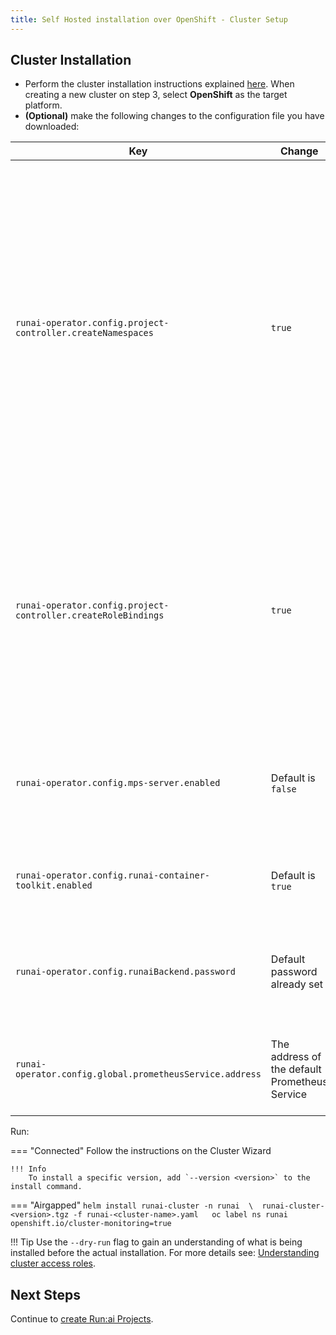 ```yaml
---
title: Self Hosted installation over OpenShift - Cluster Setup
---
```

## Cluster Installation

* Perform the cluster installation instructions explained [here](../../../cluster-setup/cluster-install/#step-3-install-runai). When creating a new cluster on step 3, select __OpenShift__ as the target platform.
* __(Optional)__ make the following changes to the configuration file you have downloaded:


|  Key     |  Change  | Description |
|----------|----------|-------------| 
| `runai-operator.config.project-controller.createNamespaces` |  `true` | Set to `false` if unwilling to provide Run:ai the ability to create namespaces, or would want to create namespaces manually rather than use the Run:ai convention of `runai-<PROJECT-NAME>`. When set to `false`, will require an additional [manual step](project-management.md) when creating new Run:ai Projects. | 
| `runai-operator.config.project-controller.createRoleBindings` |  `true` | Automatically assign Users to Projects. Set to `false` if unwilling to provide Run:ai the ability to set _RoleBinding_. When set to `false`, will require an additional [manual step](project-management.md) when adding or removing users from Projects.  | 
| `runai-operator.config.mps-server.enabled` | Default is `false` | Allow the use of __NVIDIA MPS__. MPS is useful with _Inference_ workloads. Requires [extra permissions](../preparations/#cluster-installation) | 
| `runai-operator.config.runai-container-toolkit.enabled` | Default is `true` | Controls the usage of __Fractions__. Requires [extra permissions](../preparations/#cluster-installation) | 
| `runai-operator.config.runaiBackend.password` | Default password already set  | admin@run.ai password. Need to change only if you have changed the password [here](../backend/#other-changes-to-perform) | 
| `runai-operator.config.global.prometheusService.address` | The address of the default Prometheus Service | If you installed your own custom Prometheus Service, change to its' address |




<!-- 
admission-controller:
  args:
    runaiFractionalMinAllocationEnforcementBytes: 1000000  
-->

Run:


=== "Connected"
    Follow the instructions on the Cluster Wizard
    
    !!! Info
        To install a specific version, add `--version <version>` to the install command.


=== "Airgapped"
    ```
    helm install runai-cluster -n runai  \ 
      runai-cluster-<version>.tgz -f runai-<cluster-name>.yaml  
    oc label ns runai openshift.io/cluster-monitoring=true
    ```

!!! Tip
    Use the  `--dry-run` flag to gain an understanding of what is being installed before the actual installation. For more details see: [Understanding cluster access roles](../../../config/access-roles/).




## Next Steps

Continue to [create Run:ai Projects](project-management.md).
